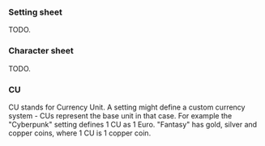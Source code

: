 ### Setting sheet

TODO.

### Character sheet

TODO.

### CU

CU stands for Currency Unit. A setting might define a custom currency system - CUs represent the base unit in that case. For example the "Cyberpunk" setting defines 1 CU as 1 Euro. "Fantasy" has gold, silver and copper coins, where 1 CU is 1 copper coin.
